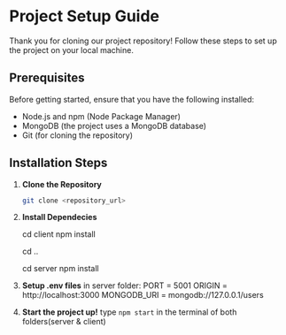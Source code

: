 # Project Setup Guide

Thank you for cloning our project repository! Follow these steps to set up the project on your local machine.

## Prerequisites

Before getting started, ensure that you have the following installed:

- Node.js and npm (Node Package Manager)
- MongoDB (the project uses a MongoDB database)
- Git (for cloning the repository)

## Installation Steps

1. **Clone the Repository**

   ```bash
   git clone <repository_url>

2. **Install Dependecies**

   cd client
   npm install

   cd ..

   cd server
   npm install

3. **Setup .env files**
   in server folder:
   PORT = 5001
   ORIGIN = http://localhost:3000
   MONGODB_URI = mongodb://127.0.0.1/users
4. **Start the project up!**
    type `npm start` in the terminal of both folders(server & client)
   